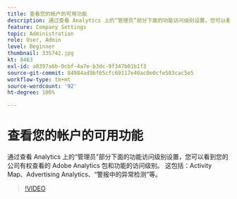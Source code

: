 ```yaml
---
title: 查看您的帐户的可用功能
description: 通过查看 Analytics 上的“管理员”部分下面的功能访问级别设置，您可以看到您的公司有权查看的 Adobe Analytics 包和功能的访问级别。 这包括 Activity Map、Advertising Analytics、“警报中的异常检测”等。
feature: Company Settings
topic: Administration
role: User, Admin
level: Beginner
thumbnail: 335742.jpg
kt: 8463
exl-id: a8397a6b-0cbf-4a7e-b3dc-9f347b01b1f3
source-git-commit: 84984ad9bf65cfc69117e40ac0e0cfe503cac5e5
workflow-type: tm+mt
source-wordcount: '92'
ht-degree: 100%

---
```


# 查看您的帐户的可用功能

通过查看 Analytics 上的“管理员”部分下面的功能访问级别设置，您可以看到您的公司有权查看的 Adobe Analytics 包和功能的访问级别。 这包括：Activity Map、Advertising Analytics、“警报中的异常检测”等。

>[!VIDEO](https://video.tv.adobe.com/v/335742/?quality=12&learn=on)
